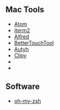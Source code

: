 ## Mac Tools

- [Atom](https://atom.io/)
- [iterm2](https://www.iterm2.com/)
- [Alfred](https://www.alfredapp.com/)
- [BetterTouchTool](https://www.boastr.net/)
- [Autyh](https://authy.com/download/)
- [Clipy](https://clipy-app.com/)
- []()
- []()

## Software

- [oh-my-zsh](https://github.com/robbyrussell/oh-my-zsh)
